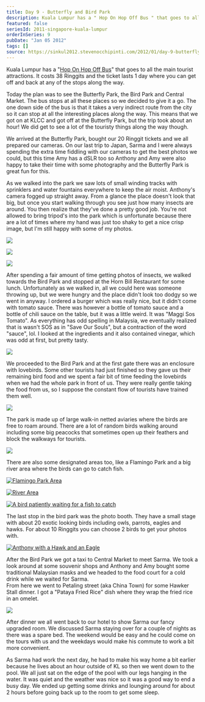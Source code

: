 ```yaml
---
title: Day 9 - Butterfly and Bird Park
description: Kuala Lumpur has a " Hop On Hop Off Bus " that goes to all the main tourist attractions. It costs 38 Ringgits and the ticket lasts 1 day whe...
featured: false
seriesId: 2011-singapore-kuala-lumpur
orderInSeries: 9
pubDate: "Jan 05 2012"
tags: []
source: https://sinkul2012.stevenocchipinti.com/2012/01/day-9-butterfly-and-bird-park.html
---
```


Kuala Lumpur has a "[Hop On Hop Off Bus](http://www.myhoponhopoff.com/)" that goes to all the main tourist attractions. It costs 38 Ringgits and the ticket lasts 1 day where you can get off and back at any of the stops along the way.

Today the plan was to see the Butterfly Park, the Bird Park and Central Market. The bus stops at all these places so we decided to give it a go. The one down side of the bus is that it takes a very indirect route from the city so it can stop at all the interesting places along the way. This means that we got on at KLCC and got off at the Butterfly Park, but the trip took about an hour! We did get to see a lot of the touristy things along the way though.

We arrived at the Butterfly Park, bought our 20 Ringgit tickets and we all prepared our cameras. On our last trip to Japan, Sarma and I were always spending the extra time fiddling with our cameras to get the best photos we could, but this time Amy has a dSLR too so Anthony and Amy were also happy to take their time with some photography and the Butterfly Park is great fun for this.

As we walked into the park we saw lots of small winding tracks with sprinklers and water fountains everywhere to keep the air moist. Anthony's camera fogged up straight away. From a glance the place doesn't look that big, but once you start walking through you see just how many insects are around. You then realize that they've done a pretty good job. You're not allowed to bring tripod's into the park which is unfortunate because there are a lot of times where my hand was just too shaky to get a nice crisp image, but I'm still happy with some of my photos.

[![](https://3.bp.blogspot.com/-7UhVl6cPhuo/Twu5CEoRbrI/AAAAAAAAA-c/vPZE1xcl7Ug/s320/20120105140559.jpg)](https://3.bp.blogspot.com/-7UhVl6cPhuo/Twu5CEoRbrI/AAAAAAAAA-c/vPZE1xcl7Ug/s1600/20120105140559.jpg)

[![](https://4.bp.blogspot.com/-56NRcyZR-9M/Twu5DNfCMWI/AAAAAAAAA-k/q-LgXiEAzzI/s320/20120105142322-1.jpg)](https://4.bp.blogspot.com/-56NRcyZR-9M/Twu5DNfCMWI/AAAAAAAAA-k/q-LgXiEAzzI/s1600/20120105142322-1.jpg)

[![](https://3.bp.blogspot.com/-HbLqEvbHZqc/Twu5EktbAEI/AAAAAAAAA-s/_4sacD_8uWA/s320/20120105143259.jpg)](https://3.bp.blogspot.com/-HbLqEvbHZqc/Twu5EktbAEI/AAAAAAAAA-s/_4sacD_8uWA/s1600/20120105143259.jpg)

After spending a fair amount of time getting photos of insects, we walked towards the Bird Park and stopped at the Horn Bill Restaurant for some lunch. Unfortunately as we walked in, all we could here was someone throwing up, but we were hungry and the place didn't look too dodgy so we went in anyway. I ordered a burger which was really nice, but it didn't come with tomato sauce. There was however a bottle of tomato sauce and a bottle of chili sauce on the table, but it was a little weird. It was "Maggi Sos Tomato". As everything has odd spelling in Malaysia, we eventually realized that is wasn't SOS as in "Save Our Souls", but a contraction of the word "sauce", lol. I looked at the ingredients and it also contained vinegar, which was odd at first, but pretty tasty.

[![](https://3.bp.blogspot.com/-ZdiHAVcowKk/Twu5ZMnXQMI/AAAAAAAAA-0/l37m6m-4RPw/s320/20120105153350.jpg)](https://3.bp.blogspot.com/-ZdiHAVcowKk/Twu5ZMnXQMI/AAAAAAAAA-0/l37m6m-4RPw/s1600/20120105153350.jpg)

We proceeded to the Bird Park and at the first gate there was an enclosure with lovebirds. Some other tourists had just finished so they gave us their remaining bird food and we spent a fair bit of time feeding the lovebirds when we had the whole park in front of us. They were really gentle taking the food from us, so I suppose the constant flow of tourists have trained them well.

[![](https://4.bp.blogspot.com/-Cd02UO759rs/Twu5gdjd-9I/AAAAAAAAA-8/NH8R69IXGwI/s320/20120105160151.jpg)](https://4.bp.blogspot.com/-Cd02UO759rs/Twu5gdjd-9I/AAAAAAAAA-8/NH8R69IXGwI/s1600/20120105160151.jpg)

The park is made up of large walk-in netted aviaries where the birds are free to roam around. There are a lot of random birds walking around including some big peacocks that sometimes open up their feathers and block the walkways for tourists.

[![](https://3.bp.blogspot.com/-PKOtMjk7DRc/Tw1EKRzxs-I/AAAAAAAABA0/88mLMMQAfWU/s320/20120105165418.jpg)](https://3.bp.blogspot.com/-PKOtMjk7DRc/Tw1EKRzxs-I/AAAAAAAABA0/88mLMMQAfWU/s1600/20120105165418.jpg)

There are also some designated areas too, like a Flamingo Park and a big river area where the birds can go to catch fish.

[![Flamingo Park Area](https://3.bp.blogspot.com/-ZvRAhEdsCss/Twu5h3WyxHI/AAAAAAAAA_E/XpH5WOdJYUw/s320/20120105163524.jpg)](https://3.bp.blogspot.com/-ZvRAhEdsCss/Twu5h3WyxHI/AAAAAAAAA_E/XpH5WOdJYUw/s1600/20120105163524.jpg)

[![River Area](https://2.bp.blogspot.com/-o1xW1fsns80/Twu5oELAGFI/AAAAAAAAA_M/uvJr-hXgLUI/s320/20120105170340_v1.jpg)](https://2.bp.blogspot.com/-o1xW1fsns80/Twu5oELAGFI/AAAAAAAAA_M/uvJr-hXgLUI/s1600/20120105170340_v1.jpg)

[![A bird patiently waiting for a fish to catch](https://2.bp.blogspot.com/-zMjApOx2xpE/Tw1R03LGUpI/AAAAAAAABBA/JXGp6VCTNMc/s320/20120105170117-1.jpg)](https://2.bp.blogspot.com/-zMjApOx2xpE/Tw1R03LGUpI/AAAAAAAABBA/JXGp6VCTNMc/s1600/20120105170117-1.jpg)

The last stop in the bird park was the photo booth. They have a small stage with about 20 exotic looking birds including owls, parrots, eagles and hawks. For about 10 Ringgits you can choose 2 birds to get your photos with.

[![Anthony with a Hawk and an Eagle](https://2.bp.blogspot.com/-M6fZaCT5LPA/Twu5qDZRx-I/AAAAAAAAA_U/80qHJ9HsGWM/s320/20120105171401.jpg)](https://2.bp.blogspot.com/-M6fZaCT5LPA/Twu5qDZRx-I/AAAAAAAAA_U/80qHJ9HsGWM/s1600/20120105171401.jpg)

After the Bird Park we got a taxi to Central Market to meet Sarma. We took a look around at some souvenir shops and Anthony and Amy bought some traditional Malaysian masks and we headed to the food court for a cold drink while we waited for Sarma.  
From here we went to Petaling street (aka China Town) for some Hawker Stall dinner. I got a "Pataya Fried Rice" dish where they wrap the fried rice in an omelet.

[![](https://4.bp.blogspot.com/-MMtoyHcW3Ww/Twu5v35f8II/AAAAAAAAA_c/kBX6QHmbXzo/s320/20120105200224.jpg)](https://4.bp.blogspot.com/-MMtoyHcW3Ww/Twu5v35f8II/AAAAAAAAA_c/kBX6QHmbXzo/s1600/20120105200224.jpg)

After dinner we all went back to our hotel to show Sarma our fancy upgraded room. We discussed Sarma staying over for a couple of nights as there was a spare bed. The weekend would be easy and he could come on the tours with us and the weekdays would make his commute to work a bit more convenient.

As Sarma had work the next day, he had to make his way home a bit earlier because he lives about an hour outside of KL so then we went down to the pool. We all just sat on the edge of the pool with our legs hanging in the water. It was quiet and the weather was nice so it was a good way to end a busy day. We ended up getting some drinks and lounging around for about 2 hours before going back up to the room to get some sleep.

